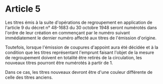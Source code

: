 # Article 5

Les titres émis à la suite d'opérations de regroupement en application de l'article 9 du décret n° 48-1683 du 30 octobre 1948 seront numérotés dans l'ordre de leur création en commençant par le numéro suivant immédiatement le dernier numéro affecté aux titres de l'émission d'origine.

Toutefois, lorsque l'émission de coupures d'appoint aura été décidée et à la condition que les titres représentant l'emprunt faisant l'objet de la mesure de regroupement doivent en totalité être retirés de la circulation, les nouveaux titres pourront être numérotés à partir de 1.

Dans ce cas, les titres nouveaux devront être d'une couleur différente de celle des titres anciens.
